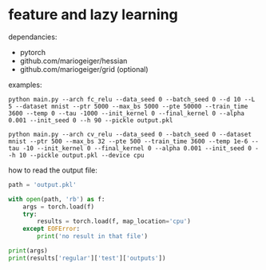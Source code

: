 # feature and lazy learning

dependancies:
- pytorch
- github.com/mariogeiger/hessian
- github.com/mariogeiger/grid (optional)

examples:
```
python main.py --arch fc_relu --data_seed 0 --batch_seed 0 --d 10 --L 5 --dataset mnist --ptr 5000 --max_bs 5000 --pte 50000 --train_time 3600 --temp 0 --tau -1000 --init_kernel 0 --final_kernel 0 --alpha 0.001 --init_seed 0 --h 90 --pickle output.pkl

python main.py --arch cv_relu --data_seed 0 --batch_seed 0 --dataset mnist --ptr 500 --max_bs 32 --pte 500 --train_time 3600 --temp 1e-6 --tau -10 --init_kernel 0 --final_kernel 0 --alpha 0.001 --init_seed 0 --h 10 --pickle output.pkl --device cpu
```

how to read the output file:
```python
path = 'output.pkl'

with open(path, 'rb') as f:
    args = torch.load(f)
    try:
        results = torch.load(f, map_location='cpu')
    except EOFError:
        print('no result in that file')

print(args)
print(results['regular']['test']['outputs'])
```
